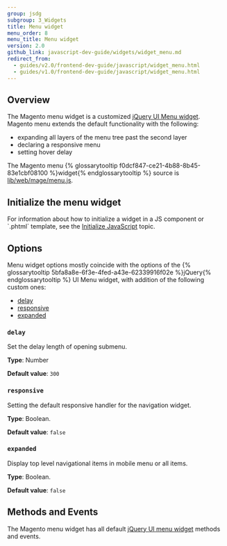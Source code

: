 ```yaml
---
group: jsdg
subgroup: 3_Widgets
title: Menu widget
menu_order: 8
menu_title: Menu widget
version: 2.0
github_link: javascript-dev-guide/widgets/widget_menu.md
redirect_from:
  - guides/v2.0/frontend-dev-guide/javascript/widget_menu.html
  - guides/v1.0/frontend-dev-guide/javascript/widget_menu.html
---
```

<h2>Overview</h2>

The Magento menu widget is a customized <a href="http://api.jqueryui.com/menu/" target="_blank">jQuery UI Menu widget</a>. Magento menu extends the default functionality with the following:
<ul>
<li>expanding all layers of the menu tree past the second layer</li>
<li>declaring a responsive menu</li>
<li>setting hover delay</li>
</ul>
The Magento menu {% glossarytooltip f0dcf847-ce21-4b88-8b45-83e1cbf08100 %}widget{% endglossarytooltip %} source is <a href="{{site.mage2000url}}lib/web/mage/menu.js" target="_blank">lib/web/mage/menu.js</a>.

<h2 id="menu_init">Initialize the menu widget</h2>
For information about how to initialize a widget in a JS component or `.phtml` template, see the <a href="{{page.baseurl}}/javascript-dev-guide/javascript/js_init.html" target="_blank">Initialize JavaScript</a> topic.

<h2 id="menu_options">Options</h2>
Menu widget options mostly coincide with the options of the {% glossarytooltip 5bfa8a8e-6f3e-4fed-a43e-62339916f02e %}jQuery{% endglossarytooltip %} UI Menu widget, with addition of the following custom ones:
<ul>

<li><a href="#m_delay">delay</a></li>
<li><a href="#m_responsive">responsive</a></li>
<li><a href="#m_expanded">expanded</a></li>


</ul>

<h3 id="m_delay"><code>delay</code></h3>
Set the delay length of opening submenu.

**Type**: Number

**Default value**: `300`

<h3 id="m_responsive"><code>responsive</code></h3>
Setting the default responsive handler for the navigation widget.

**Type**: Boolean.

**Default value**: `false`

<h3 id="m_expanded"><code>expanded</code></h3>
Display top level navigational items in mobile menu or all items.

**Type**: Boolean.

**Default value**: `false`


<h2 id="menu_methods">Methods and Events</h2>
The Magento menu widget has all default <a href="http://api.jqueryui.com/menu/" target="_blank">jQuery UI menu widget</a> methods and events.




